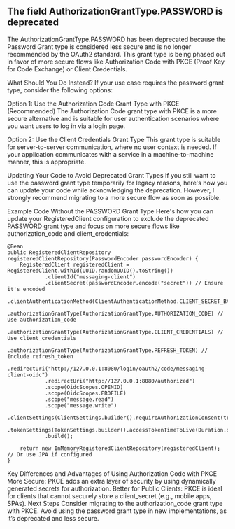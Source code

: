 ## The field AuthorizationGrantType.PASSWORD is deprecated

The AuthorizationGrantType.PASSWORD has been deprecated because the Password Grant type is considered less secure and is no longer recommended by the OAuth2 standard. This grant type is being phased out in favor of more secure flows like Authorization Code with PKCE (Proof Key for Code Exchange) or Client Credentials.

What Should You Do Instead?
If your use case requires the password grant type, consider the following options:

Option 1: Use the Authorization Code Grant Type with PKCE (Recommended)
The Authorization Code grant type with PKCE is a more secure alternative and is suitable for user authentication scenarios where you want users to log in via a login page.

Option 2: Use the Client Credentials Grant Type
This grant type is suitable for server-to-server communication, where no user context is needed. If your application communicates with a service in a machine-to-machine manner, this is appropriate.

Updating Your Code to Avoid Deprecated Grant Types
If you still want to use the password grant type temporarily for legacy reasons, here's how you can update your code while acknowledging the deprecation. However, I strongly recommend migrating to a more secure flow as soon as possible.

Example Code Without the PASSWORD Grant Type
Here's how you can update your RegisteredClient configuration to exclude the deprecated PASSWORD grant type and focus on more secure flows like authorization_code and client_credentials:

```
@Bean
public RegisteredClientRepository registeredClientRepository(PasswordEncoder passwordEncoder) {
    RegisteredClient registeredClient = RegisteredClient.withId(UUID.randomUUID().toString())
            .clientId("messaging-client")
            .clientSecret(passwordEncoder.encode("secret")) // Ensure it's encoded
            .clientAuthenticationMethod(ClientAuthenticationMethod.CLIENT_SECRET_BASIC)
            .authorizationGrantType(AuthorizationGrantType.AUTHORIZATION_CODE) // Use authorization_code
            .authorizationGrantType(AuthorizationGrantType.CLIENT_CREDENTIALS) // Use client_credentials
            .authorizationGrantType(AuthorizationGrantType.REFRESH_TOKEN) // Include refresh_token
            .redirectUri("http://127.0.0.1:8080/login/oauth2/code/messaging-client-oidc")
            .redirectUri("http://127.0.0.1:8080/authorized")
            .scope(OidcScopes.OPENID)
            .scope(OidcScopes.PROFILE)
            .scope("message.read")
            .scope("message.write")
            .clientSettings(ClientSettings.builder().requireAuthorizationConsent(true).build())
            .tokenSettings(TokenSettings.builder().accessTokenTimeToLive(Duration.ofMinutes(30)).build())
            .build();

    return new InMemoryRegisteredClientRepository(registeredClient); // Or use JPA if configured
}
```
Key Differences and Advantages of Using Authorization Code with PKCE
More Secure: PKCE adds an extra layer of security by using dynamically generated secrets for authorization.
Better for Public Clients: PKCE is ideal for clients that cannot securely store a client_secret (e.g., mobile apps, SPAs).
Next Steps
Consider migrating to the authorization_code grant type with PKCE.
Avoid using the password grant type in new implementations, as it’s deprecated and less secure.
